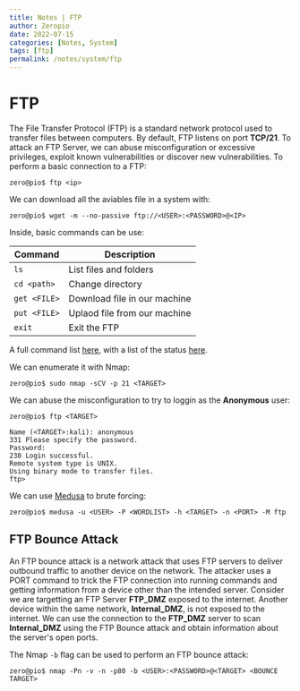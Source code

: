 ```yaml
---
title: Notes | FTP
author: Zeropio
date: 2022-07-15
categories: [Notes, System]
tags: [ftp]
permalink: /notes/system/ftp
---
```


# FTP 

The File Transfer Protocol (FTP) is a standard network protocol used to transfer files between computers. By default, FTP listens on port **TCP/21**. To attack an FTP Server, we can abuse misconfiguration or excessive privileges, exploit known vulnerabilities or discover new vulnerabilities. To perform a basic connection to a FTP:
```console
zero@pio$ ftp <ip>
```

We can download all the aviables file in a system with:
```console
zero@pio$ wget -m --no-passive ftp://<USER>:<PASSWORD>@<IP>
```

Inside, basic commands can be use:

| **Command**   | **Description**    |
|--------------- | --------------- |
| `ls`   | List files and folders   |
| `cd <path>`   | Change directory   |
| `get <FILE>`   | Download file in our machine   |
| `put <FILE>` | Uplaod file from our machine |
| `exit`   | Exit the FTP   |

A full command list [here](https://www.smartfile.com/blog/the-ultimate-ftp-commands-list/), with a list of the status [here](https://en.wikipedia.org/wiki/List_of_FTP_server_return_codes).


We can enumerate it with Nmap:
```console
zero@pio$ sudo nmap -sCV -p 21 <TARGET>
```

We can abuse the misconfiguration to try to loggin as the **Anonymous** user:
```console
zero@pio$ ftp <TARGET> 

Name (<TARGET>:kali): anonymous
331 Please specify the password.
Password:
230 Login successful.
Remote system type is UNIX.
Using binary mode to transfer files.
ftp>
```

We can use [Medusa](https://github.com/jmk-foofus/medusa) to brute forcing:
```console
zero@pio$ medusa -u <USER> -P <WORDLIST> -h <TARGET> -n <PORT> -M ftp 
```

## FTP Bounce Attack 

An FTP bounce attack is a network attack that uses FTP servers to deliver outbound traffic to another device on the network. The attacker uses a PORT command to trick the FTP connection into running commands and getting information from a device other than the intended server. Consider we are targetting an FTP Server **FTP_DMZ** exposed to the internet. Another device within the same network, **Internal_DMZ**, is not exposed to the internet. We can use the connection to the **FTP_DMZ** server to scan **Internal_DMZ** using the FTP Bounce attack and obtain information about the server's open ports.

The Nmap `-b` flag can be used to perform an FTP bounce attack:
```console
zero@pio$ nmap -Pn -v -n -p80 -b <USER>:<PASSWORD>@<TARGET> <BOUNCE TARGET>
```


